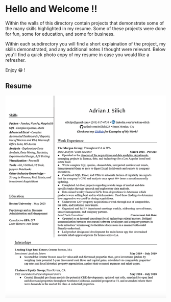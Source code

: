 # Hello and Welcome !!

Within the walls of this directory contain projects that demonstrate some of the many skills highlighted in my resume. Some of these projects were done for fun, some for education, and some for business. 

Within each subdirectory you will find a short explaination of the project, my skills demonstrated, and any additional notes I thought were relevant. Below you'll find a quick photo copy of my resume in case you would like a refresher. 

Enjoy :grin: !

## Resume
![alt text](https://github.com/asilich123/Resume_Projects/blob/main/Resume/Silich%20Resume%202022.png?raw=true)